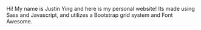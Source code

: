 Hi! My name is Justin Ying and here is my personal website! Its made using Sass and Javascript, and utilizes a Bootstrap grid system and Font Awesome.  
